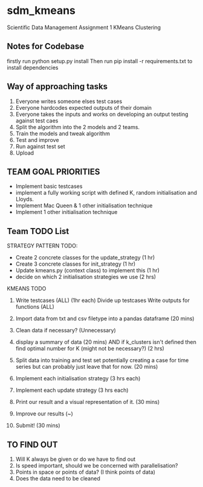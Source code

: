 # sdm_kmeans
Scientific Data Management Assignment 1 KMeans Clustering

## Notes for Codebase
firstly run python setup.py install
Then run pip install -r requirements.txt to install dependencies


## Way of approaching tasks
1. Everyone writes someone elses test cases
2. Everyone hardcodes expected outputs of their domain
3. Everyone takes the inputs and works on developing an output testing against test caes
4. Split the algorithm into the 2 models and 2 teams.
5. Train the models and tweak algorithm
6. Test and improve
7. Run against test set
8. Upload

## TEAM GOAL PRIORITIES
* Implement basic testcases
* implement a fully working script with defined K, random initialisation and Lloyds.
* Implement Mac Queen & 1 other initialisation technique
* Implement 1 other initialisation technique

## Team TODO List
STRATEGY PATTERN TODO:
* Create 2 concrete classes for the update_strategy (1 hr)
* Create 3 concrete classes for init_strategy (1 hr)
* Update kmeans.py (context class) to implement this (1 hr)
* decide on which 2 initialisation strategies we use (2 hrs)

KMEANS TODO
1. Write testcases (ALL) (1hr each)
    Divide up testcases
    Write outputs for functions (ALL)

2. Import data from txt and csv filetype into a pandas dataframe (20 mins)

3. Clean data if necessary? (Unnecessary)
4. display a summary of data (20 mins)
    AND if k_clusters isn't defined then find optimal number for K (might not be necessary?) (2 hrs)
5. Split data into training and test set potentially creating a case for time series
    but can probably just leave that for now. (20 mins)
6. Implement each initialisation strategy (3 hrs each)
8. Implement each update strategy (3 hrs each)
9. Print our result and a visual representation of it. (30 mins)
10. Improve our results (~)
11. Submit! (30 mins)


## TO FIND OUT
1. Will K always be given or do we have to find out 
2. Is speed important, should we be concerned with parallelisation? 
3. Points in space or points of data? (I think points of data)
4. Does the data need to be cleaned

